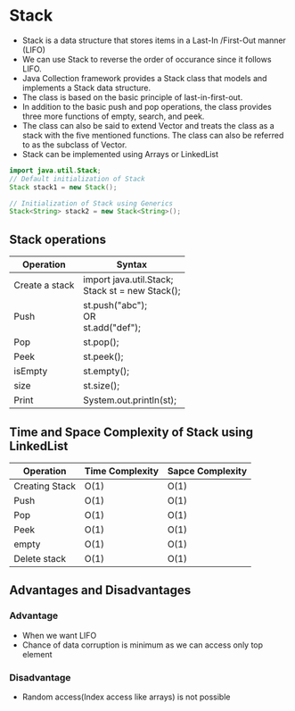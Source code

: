 # Stack
- Stack is a data structure that stores items in a Last-In /First-Out manner (LIFO)
- We can use Stack to reverse the order of occurance since it follows LIFO.
- Java Collection framework provides a Stack class that models and implements a Stack data structure. 
- The class is based on the basic principle of last-in-first-out. 
- In addition to the basic push and pop operations, the class provides three more functions of empty, search, and peek. 
- The class can also be said to extend Vector and treats the class as a stack with the five mentioned functions. The class can also be referred to as the subclass of Vector. 
- Stack can be implemented using Arrays or LinkedList

```java
import java.util.Stack;
// Default initialization of Stack
Stack stack1 = new Stack();

// Initialization of Stack using Generics
Stack<String> stack2 = new Stack<String>();
```

## Stack operations
|Operation|Syntax|
|---|---|
|Create a stack|import java.util.Stack;<br>Stack<E> st = new Stack<E>();|
|Push|st.push("abc");<br>OR<br>st.add("def");|
|Pop|st.pop();|
|Peek|st.peek();|
|isEmpty|st.empty();|
|size|st.size();|
|Print|System.out.println(st);|

## Time and Space Complexity of Stack using LinkedList
|Operation |Time Complexity |Sapce Complexity|
|---|---|---|
|Creating Stack|O(1)|O(1)|
|Push          |O(1)|O(1)|
|Pop           |O(1)|O(1)|
|Peek          |O(1)|O(1)|
|empty         |O(1)|O(1)|
|Delete stack  |O(1)|O(1)|

## Advantages and Disadvantages

### Advantage
- When we want LIFO
- Chance of data corruption is minimum as we can access only top element 

### Disadvantage
- Random access(Index access like arrays) is not possible

